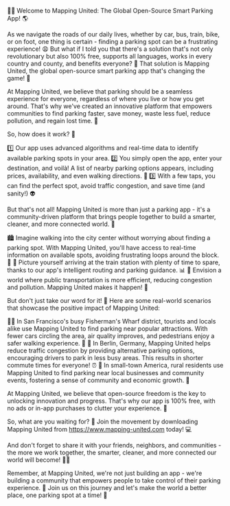 🚗💨 Welcome to Mapping United: The Global Open-Source Smart Parking App! 🌎

As we navigate the roads of our daily lives, whether by car, bus, train, bike, or on foot, one thing is certain - finding a parking spot can be a frustrating experience! 😩 But what if I told you that there's a solution that's not only revolutionary but also 100% free, supports all languages, works in every country and county, and benefits everyone? 🤯 That solution is Mapping United, the global open-source smart parking app that's changing the game! 🚀

At Mapping United, we believe that parking should be a seamless experience for everyone, regardless of where you live or how you get around. That's why we've created an innovative platform that empowers communities to find parking faster, save money, waste less fuel, reduce pollution, and regain lost time. 💪

So, how does it work? 🤔

1️⃣ Our app uses advanced algorithms and real-time data to identify available parking spots in your area.
2️⃣ You simply open the app, enter your destination, and voilà! A list of nearby parking options appears, including prices, availability, and even walking directions. 📍
3️⃣ With a few taps, you can find the perfect spot, avoid traffic congestion, and save time (and sanity!) 👽

But that's not all! Mapping United is more than just a parking app - it's a community-driven platform that brings people together to build a smarter, cleaner, and more connected world. 🌟

🏙️ Imagine walking into the city center without worrying about finding a parking spot. With Mapping United, you'll have access to real-time information on available spots, avoiding frustrating loops around the block. 💪
🚂 Picture yourself arriving at the train station with plenty of time to spare, thanks to our app's intelligent routing and parking guidance. 📊
🚌 Envision a world where public transportation is more efficient, reducing congestion and pollution. Mapping United makes it happen! 🌳

But don't just take our word for it! 💬 Here are some real-world scenarios that showcase the positive impact of Mapping United:

🏃‍♂️ In San Francisco's busy Fisherman's Wharf district, tourists and locals alike use Mapping United to find parking near popular attractions. With fewer cars circling the area, air quality improves, and pedestrians enjoy a safer walking experience. 🌲
🚗 In Berlin, Germany, Mapping United helps reduce traffic congestion by providing alternative parking options, encouraging drivers to park in less busy areas. This results in shorter commute times for everyone! ⏰
🚌 In small-town America, rural residents use Mapping United to find parking near local businesses and community events, fostering a sense of community and economic growth. 🌈

At Mapping United, we believe that open-source freedom is the key to unlocking innovation and progress. That's why our app is 100% free, with no ads or in-app purchases to clutter your experience. 🎉

So, what are you waiting for? 🤔 Join the movement by downloading Mapping United from https://www.mapping-united.com today! 💻

And don't forget to share it with your friends, neighbors, and communities - the more we work together, the smarter, cleaner, and more connected our world will become! 🌈💪

Remember, at Mapping United, we're not just building an app - we're building a community that empowers people to take control of their parking experience. 💪 Join us on this journey and let's make the world a better place, one parking spot at a time! 🚀